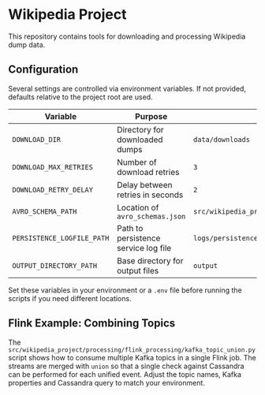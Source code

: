 # Wikipedia Project

This repository contains tools for downloading and processing Wikipedia dump data.

## Configuration

Several settings are controlled via environment variables. If not provided,
defaults relative to the project root are used.

| Variable | Purpose | Default |
|----------|---------|---------|
| `DOWNLOAD_DIR` | Directory for downloaded dumps | `data/downloads` |
| `DOWNLOAD_MAX_RETRIES` | Number of download retries | `3` |
| `DOWNLOAD_RETRY_DELAY` | Delay between retries in seconds | `2` |
| `AVRO_SCHEMA_PATH` | Location of `avro_schemas.json` | `src/wikipedia_project/avro_utils/avro_schemas.json` |
| `PERSISTENCE_LOGFILE_PATH` | Path to persistence service log file | `logs/persistence.log` |
| `OUTPUT_DIRECTORY_PATH` | Base directory for output files | `output` |

Set these variables in your environment or a `.env` file before running the
scripts if you need different locations.

## Flink Example: Combining Topics

The `src/wikipedia_project/processing/flink_processing/kafka_topic_union.py` script shows how to
consume multiple Kafka topics in a single Flink job. The streams are merged with
`union` so that a single check against Cassandra can be performed for each
unified event. Adjust the topic names, Kafka properties and Cassandra query to
match your environment.
